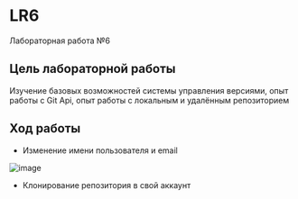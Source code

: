 # LR6
Лабораторная работа №6
## Цель лабораторной работы
Изучение базовых возможностей системы управления версиями, опыт работы с Git Api, опыт работы с локальным и удалённым репозиторием
## Ход работы
* Изменение имени пользователя и email

![image](https://user-images.githubusercontent.com/117473557/200173306-6a1775ee-735c-42ce-8813-3a6c2e845c87.png)
* Клонирование репозитория в свой аккаунт

